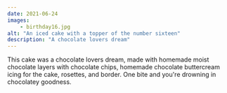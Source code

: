 ```yaml
---
date: 2021-06-24
images:
    - birthday16.jpg
alt: "An iced cake with a topper of the number sixteen"
description: "A chocolate lovers dream"
---
```


This cake was a chocolate lovers dream, made with homemade moist chocolate layers with chocolate chips, homemade chocolate buttercream icing for the cake, rosettes, and border. One bite and you're drowning in chocolatey goodness.
